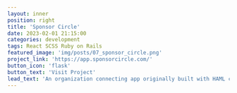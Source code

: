 ```yaml
---
layout: inner
position: right
title: 'Sponsor Circle'
date: 2023-02-01 21:15:00
categories: development
tags: React SCSS Ruby on Rails
featured_image: 'img/posts/07_sponsor_circle.png'
project_link: 'https://app.sponsorcircle.com/'
button_icon: 'flask'
button_text: 'Visit Project'
lead_text: 'An organization connecting app originally built with HAML code now converted to React'
---
```

